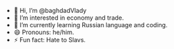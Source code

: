 - 👋 Hi, I’m @baghdadVlady
- 👀 I’m interested in economy and trade.
- 🌱 I’m currently learning Russian language and coding.
- 😄 Pronouns: he/him.
- ⚡ Fun fact: Hate to Slavs.

<!---
baghdadVlady/baghdadVlady is a ✨ special ✨ repository because its `README.md` (this file) appears on your GitHub profile.
You can click the Preview link to take a look at your changes.
--->
